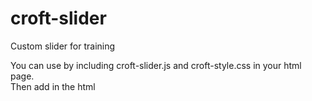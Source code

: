 # croft-slider
Custom slider for training

You can use by including croft-slider.js and croft-style.css in your html page.<br>
Then add in the html <script> tag:<br>
<pre>
<script>
  const croftSlider = new CroftSlider({
     slider: '.slider', // insert the slider class
     slide: '.slide', // insert the slide class
     slidesToShow: 3 // count of slides on the page
  });
 </script>
 </pre>
